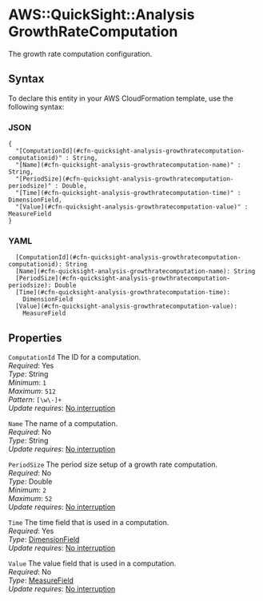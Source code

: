 # AWS::QuickSight::Analysis GrowthRateComputation<a name="aws-properties-quicksight-analysis-growthratecomputation"></a>

The growth rate computation configuration\.

## Syntax<a name="aws-properties-quicksight-analysis-growthratecomputation-syntax"></a>

To declare this entity in your AWS CloudFormation template, use the following syntax:

### JSON<a name="aws-properties-quicksight-analysis-growthratecomputation-syntax.json"></a>

```
{
  "[ComputationId](#cfn-quicksight-analysis-growthratecomputation-computationid)" : String,
  "[Name](#cfn-quicksight-analysis-growthratecomputation-name)" : String,
  "[PeriodSize](#cfn-quicksight-analysis-growthratecomputation-periodsize)" : Double,
  "[Time](#cfn-quicksight-analysis-growthratecomputation-time)" : DimensionField,
  "[Value](#cfn-quicksight-analysis-growthratecomputation-value)" : MeasureField
}
```

### YAML<a name="aws-properties-quicksight-analysis-growthratecomputation-syntax.yaml"></a>

```
  [ComputationId](#cfn-quicksight-analysis-growthratecomputation-computationid): String
  [Name](#cfn-quicksight-analysis-growthratecomputation-name): String
  [PeriodSize](#cfn-quicksight-analysis-growthratecomputation-periodsize): Double
  [Time](#cfn-quicksight-analysis-growthratecomputation-time):
    DimensionField
  [Value](#cfn-quicksight-analysis-growthratecomputation-value):
    MeasureField
```

## Properties<a name="aws-properties-quicksight-analysis-growthratecomputation-properties"></a>

`ComputationId` <a name="cfn-quicksight-analysis-growthratecomputation-computationid"></a>
The ID for a computation\.  
_Required_: Yes  
_Type_: String  
_Minimum_: `1`  
_Maximum_: `512`  
_Pattern_: `[\w\-]+`  
_Update requires_: [No interruption](https://docs.aws.amazon.com/AWSCloudFormation/latest/UserGuide/using-cfn-updating-stacks-update-behaviors.html#update-no-interrupt)

`Name` <a name="cfn-quicksight-analysis-growthratecomputation-name"></a>
The name of a computation\.  
_Required_: No  
_Type_: String  
_Update requires_: [No interruption](https://docs.aws.amazon.com/AWSCloudFormation/latest/UserGuide/using-cfn-updating-stacks-update-behaviors.html#update-no-interrupt)

`PeriodSize` <a name="cfn-quicksight-analysis-growthratecomputation-periodsize"></a>
The period size setup of a growth rate computation\.  
_Required_: No  
_Type_: Double  
_Minimum_: `2`  
_Maximum_: `52`  
_Update requires_: [No interruption](https://docs.aws.amazon.com/AWSCloudFormation/latest/UserGuide/using-cfn-updating-stacks-update-behaviors.html#update-no-interrupt)

`Time` <a name="cfn-quicksight-analysis-growthratecomputation-time"></a>
The time field that is used in a computation\.  
_Required_: Yes  
_Type_: [DimensionField](aws-properties-quicksight-analysis-dimensionfield.md)  
_Update requires_: [No interruption](https://docs.aws.amazon.com/AWSCloudFormation/latest/UserGuide/using-cfn-updating-stacks-update-behaviors.html#update-no-interrupt)

`Value` <a name="cfn-quicksight-analysis-growthratecomputation-value"></a>
The value field that is used in a computation\.  
_Required_: No  
_Type_: [MeasureField](aws-properties-quicksight-analysis-measurefield.md)  
_Update requires_: [No interruption](https://docs.aws.amazon.com/AWSCloudFormation/latest/UserGuide/using-cfn-updating-stacks-update-behaviors.html#update-no-interrupt)
